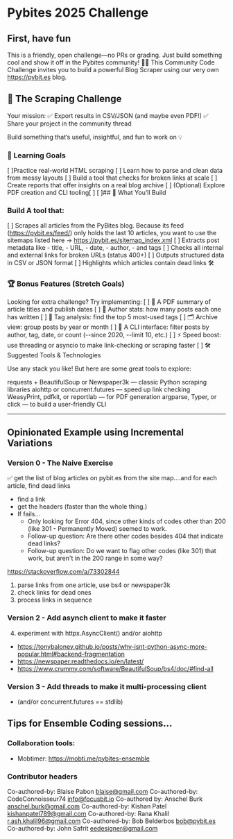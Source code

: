 # Pybites 2025 Challenge

## First, have fun

This is a friendly, open challenge—no PRs or grading. Just build something cool and show it off in the Pybites community! 🧠✨
This Community Code Challenge invites you to build a powerful Blog Scraper using our very own https://pybit.es blog.

## 🧪 The Scraping Challenge

Your mission:
✅ Export results in CSV/JSON (and maybe even PDF!)
✅ Share your project in the community thread

Build something that’s useful, insightful, and fun to work on 💡

### 🧠 Learning Goals

[ ]Practice real-world HTML scraping
[ ] Learn how to parse and clean data from messy layouts
[ ] Build a tool that checks for broken links at scale
[ ] Create reports that offer insights on a real blog archive
[ ] (Optional) Explore PDF creation and CLI tooling[ ]
[ ]## 🧩 What You’ll Build

### Build A tool that:

[ ] Scrapes all articles from the PyBites blog. Because its feed (https://pybit.es/feed/) only holds the last 10 articles, you want to use the sitemaps listed here -> https://pybit.es/sitemap_index.xml
[ ] Extracts post metadata like 
    - title, 
    - URL, 
    - date, 
    - author, 
    - and tags
[ ] Checks all internal and external links for broken URLs (status 400+)
[ ] Outputs structured data in CSV or JSON format
[ ] Highlights which articles contain dead links 🛠️

### 🏆 Bonus Features (Stretch Goals)

Looking for extra challenge? Try implementing:
[ ] 📄 A PDF summary of article titles and publish dates
[ ] 👥 Author stats: how many posts each one has written
[ ] 🔖 Tag analysis: find the top 5 most-used tags
[ ] 🗂️ Archive view: group posts by year or month
[ ] 🧪 A CLI interface: filter posts by author, tag, date, or count (--since 2020, --limit 10, etc.)
[ ] ⚡ Speed boost: use threading or asyncio to make link-checking or scraping faster
[ ] 🛠 Suggested Tools & Technologies

Use any stack you like! But here are some great tools to explore:

requests + BeautifulSoup or Newspaper3k — classic Python scraping libraries
aiohttp or concurrent.futures — speed up link checking
WeasyPrint, pdfkit, or reportlab — for PDF generation
argparse, Typer, or click — to build a user-friendly CLI

--- 

## Opinionated Example using Incremental Variations

### Version 0 - The Naive Exercise

✅ get the list of blog articles on pybit.es from the site map....and for each article, find dead links

- find a link
- get the headers (faster than the whole thing.)
- If fails...
    - Only looking for Error 404, since other kinds of codes other than 200 (like 301 - Permanently Moved) seemed to work.
    - Follow-up question: Are there other codes besides 404 that indicate dead links?
    - Follow-up question: Do we want to flag other codes (like 301) that work, but aren't in the 200 range in some way?

https://stackoverflow.com/a/73302844
1. parse links from one article, use bs4 or newspaper3k
2. check links for dead ones
3. process links in sequence

### Version 2 - Add asynch client to make it faster

4. experiment with httpx.AsyncClient() and/or aiohttp
- https://tonybaloney.github.io/posts/why-isnt-python-async-more-popular.html#backend-fragmentation
- https://newspaper.readthedocs.io/en/latest/
- https://www.crummy.com/software/BeautifulSoup/bs4/doc/#find-all

### Version 3 - Add threads to make it multi-processing client
- (and/or concurrent.futures == stdlib)

## Tips for Ensemble Coding sessions...

### Collaboration tools:

- Mobtimer: https://mobti.me/pybites-ensemble

### Contributor headers

Co-authored-by: Blaise Pabon <blaise@gmail.com>
Co-authored-by: CodeConnoisseur74 <info@focusbit.io>
Co-authored by: Anschel Burk <anschel.burk@gmail.com>
Co-authored-by: Kishan Patel <kishanpatel789@gmail.com>
Co-authored-by: Rana Khalil <r.ash.khalil96@gmail.com>
Co-authored-by: Bob Belderbos <bob@pybit.es>
Co-authored-by: John Safrit <eedesigner@gmail.com>